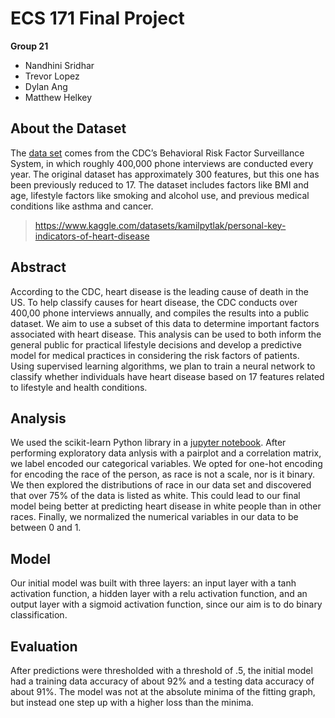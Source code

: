 # ECS 171 Final Project

**Group 21**

- Nandhini Sridhar
- Trevor Lopez
- Dylan Ang
- Matthew Helkey



## About the Dataset


The [data set](https://www.kaggle.com/datasets/kamilpytlak/personal-key-indicators-of-heart-disease) comes from the CDC’s Behavioral Risk Factor Surveillance System, in which roughly 400,000 phone interviews are conducted every year. The original dataset has approximately 300 features, but this one has been previously reduced to 17. The dataset includes factors like BMI and age, lifestyle factors like smoking and alcohol use, and previous medical conditions like asthma and cancer.
 
> https://www.kaggle.com/datasets/kamilpytlak/personal-key-indicators-of-heart-disease

## Abstract

According to the CDC, heart disease is the leading cause of death in the US. To help classify causes for heart disease, the CDC conducts over 400,00 phone interviews annually, and compiles the results into a public dataset. We aim to use a subset of this data to determine important factors associated with heart disease. This analysis can be used to both inform the general public for practical lifestyle decisions and develop a predictive model for medical practices in considering the risk factors of patients. Using supervised learning algorithms, we plan to train a neural network to classify whether individuals have heart disease based on 17 features related to lifestyle and health conditions.

## Analysis

We used the scikit-learn Python library in a [jupyter notebook](main.ipynb). After performing exploratory data anlysis with a pairplot and a correlation matrix, we label encoded our categorical variables. We opted for one-hot encoding for encoding the race of the person, as race is not a scale, nor is it binary. We then explored the distributions of race in our data set and discovered that over 75% of the data is listed as white. This could lead to our final model being better at predicting heart disease in white people than in other races. Finally, we normalized the numerical variables in our data to be between 0 and 1.

## Model

Our initial model was built with three layers: an input layer with a tanh activation function, a hidden layer with a relu activation function, and an output layer with a sigmoid activation function, since our aim is to do binary classification.

## Evaluation

After predictions were thresholded with a threshold of .5, the initial model had a training data accuracy of about 92% and a testing data accuracy of about 91%. The model was not at the absolute minima of the fitting graph, but instead one step up with a higher loss than the minima. 

